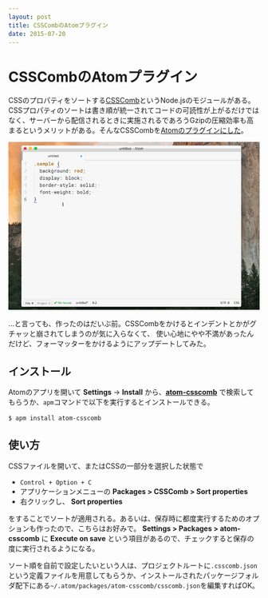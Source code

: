 ```yaml
---
layout: post
title: CSSCombのAtomプラグイン
date: 2015-07-20
---
```


# CSSCombのAtomプラグイン

CSSのプロパティをソートする[CSSComb](https://github.com/csscomb/csscomb.js)というNode.jsのモジュールがある。CSSプロパティのソートは書き順が統一されてコードの可読性が上がるだけではなく、サーバーから配信されるときに実施されるであろうGzipの圧縮効率も高まるというメリットがある。そんなCSSCombを[Atomのプラグインにした](https://github.com/1000ch/atom-csscomb)。

![](/img/posts/2015/atom-csscomb/demo.gif)

…と言っても、作ったのはだいぶ前。CSSCombをかけるとインデントとかがグチャッと崩されてしまうのが気に入らなくて、
使い心地にやや不満があったんだけど、フォーマッターをかけるようにアップデートしてみた。

## インストール

Atomのアプリを開いて **Settings** → **Install** から、[**atom-csscomb**](https://atom.io/packages/atom-csscomb) で検索してもらうか、`apm`コマンドで以下を実行するとインストールできる。

```sh
$ apm install atom-csscomb
```

## 使い方

CSSファイルを開いて、またはCSSの一部分を選択した状態で

- `Control + Option + C`
- アプリケーションメニューの **Packages > CSSComb > Sort properties**
- 右クリックし、 **Sort properties**

をすることでソートが適用される。あるいは、保存時に都度実行するためのオプションも作ったので、こちらはお好みで。 **Settings > Packages > atom-csscomb** に **Execute on save** という項目があるので、チェックすると保存の度に実行されるようになる。

ソート順を自前で設定したいという人は、プロジェクトルートに`.csscomb.json`という定義ファイルを用意してもらうか、インストールされたパッケージフォルダ配下にある`~/.atom/packages/atom-csscomb/csscomb.json`を編集すればOK。
